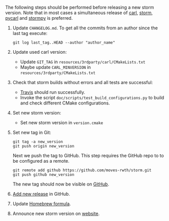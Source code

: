 The following steps should be performed before releasing a new storm version.
Note that in most cases a simultaneous release of [carl](https://github.com/smtrat/carl), [storm](https://github.com/moves-rwth/storm), [pycarl](https://github.com/moves-rwth/pycarl/) and [stormpy](https://github.com/moves-rwth/stormpy/) is preferred.

1. Update `CHANGELOG.md`.
   To get all the commits from an author since the last tag execute:
   ```console
   git log last_tag..HEAD --author "author_name"
   ```

2. Update used carl version:
   * Update `GIT_TAG` in `resources/3rdparty/carl/CMakeLists.txt`
   * Maybe update `CARL_MINVERSION` in `resources/3rdparty/CMakeLists.txt`

3. Check that storm builds without errors and all tests are successful:
   * [Travis](https://travis-ci.org/moves-rwth/storm) should run successfully.
   * Invoke the script `doc/scripts/test_build_configurations.py` to build and check different CMake configurations.

4. Set new storm version:
   * Set new storm version in `version.cmake`

5. Set new tag in Git:
   ```console
   git tag -a new_version
   git push origin new_version
   ```
   Next we push the tag to GitHub. This step requires the GitHub repo to to be configured as a remote.
   ```console
   git remote add github https://github.com/moves-rwth/storm.git
   git push github new_version
   ```
   The new tag should now be visible on [GitHub](https://github.com/moves-rwth/storm/tags).

6. [Add new release](https://github.com/moves-rwth/storm/releases/new) in GitHub.

7. Update [Homebrew formula](https://github.com/moves-rwth/homebrew-storm).

8. Announce new storm version on [website](http://www.stormchecker.org/news.html).
